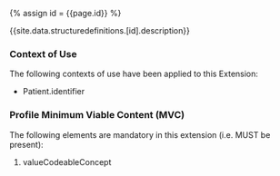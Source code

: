 
{% assign id = {{page.id}} %}

{{site.data.structuredefinitions.[id].description}}

### Context of Use ###
The following contexts of use have been applied to this Extension:

- Patient.identifier

### Profile Minimum Viable Content (MVC) ###

The following elements are mandatory in this extension (i.e. MUST be present):

1.	valueCodeableConcept	